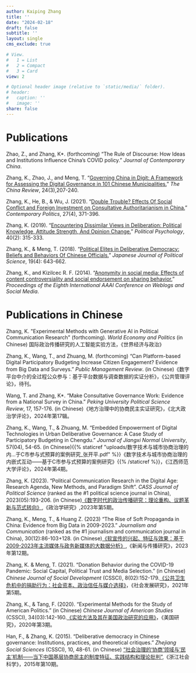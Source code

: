 ```yaml
---
author: Kaiping Zhang
title: ''
date: "2024-02-18"
draft: false
subtitle: ''
layout: single
cms_exclude: true

# View.
#   1 = List
#   2 = Compact
#   3 = Card
view: 2

# Optional header image (relative to `static/media/` folder).
# header:
#   caption: ''
#   image: ''
share: false
---
```

# Publications
Zhao, Z., and Zhang, K*. (forthcoming) “The Rule of Discourse: How Ideas and Institutions Influence China’s COVID policy.” *Journal of Contemporary China*.

Zhang, K., Zhao, J., and Meng, T. “[Governing China in Digit: A Framework for Assessing the Digital Governance in 101 Chinese Municipalities.](https://www.jstor.org/stable/48788934)” *The China Review*, 24(3),207-240. 

Zhang, K., He, B., & Wu, J. (2021). “[Double Trouble? Effects Of Social Conflict and Foreign Investment on Consultative Authoritarianism in China.](https://www.tandfonline.com/doi/full/10.1080/13569775.2021.1884376)” *Contemporary Politics*, 27(4), 371-396.

Zhang, K. (2019). “[Encountering Dissimilar Views in Deliberation: Political Knowledge, Attitude Strength, And Opinion Change.](https://onlinelibrary.wiley.com/doi/10.1111/pops.12514)” *Political Psychology*, 40(2): 315-333.

Zhang, K., & Meng, T. (2018). “[Political Elites in Deliberative Democracy: Beliefs and Behaviors Of Chinese Officials.](https://www.cambridge.org/core/journals/japanese-journal-of-political-science/article/abs/political-elites-in-deliberative-democracy-beliefs-and-behaviors-of-chinese-officials/102C607DF5E46D6536AEF515228130E4)” *Japanese Journal of Political Science*, 19(4): 643-662.

Zhang, K., and Kizilcec R. F. (2014). “[Anonymity in social media: Effects of content controversiality and social endorsement on sharing behavior.](https://ojs.aaai.org/index.php/ICWSM/article/view/14573)” *Proceedings of the Eighth International AAAI Conference on Weblogs and Social Media*. 

# Publications in Chinese

Zhang, K. "Experimental Methods with Generative AI in Political Communication Research" (forthcoming). *World Economy and Politics* (in Chinese) 国际政治传播研究的人工智能实验方法，《世界经济与政治》

Zhang, K., Wang, T., and Zhuang, M. (forthcoming) “Can Platform-based Digital Participatory Budgeting Increase Citizen Engagement? Evidence from Big Data and Surveys.” *Public Management Review*. (in Chinese)《数字平台中介的全过程公众参与：基于平台数据与调查数据的实证分析》，《公共管理评论》，待刊。

Wang, T. and Zhang, K*. “Make Consultative Governance Work: Evidence from a National Survey in China.” *Peking University Political Science Review*, 17, 157-176. (in Chinese)《地方治理中的协商民主实证研究》，《北大政治学评论》，2024年第17辑。

Zhang, K., Wang, T., & Zhuang, M. “Embedded Empowerment of Digital Technologies in Urban Deliberative Governance: A Case Study of Participatory Budgeting in Chengdu.” *Journal of Jiangxi Normal University*, 57(04), 54-65. (in Chinese){{% staticref "uploads/数字技术与城市协商治理的内...于C市参与式预算的案例研究_张开平.pdf" %}}《数字技术与城市协商治理的内嵌式互动——基于C市参与式预算的案例研究》{{% /staticref %}}，《江西师范大学评论》，2024年第4期。

Zhang, K. (2023). “Political Communication Research in the Digital Age: Research Agenda, New Methods, and Paradigm Shift”. *CASS Journal of Political Science* (ranked as the #1 political science journal in China), 2023(05):193-206. (in Chinese)[《数字时代的政治传播研究：理论重构、议题革新与范式转向》](https://www.cnki.net/KCMS/detail/detail.aspx?dbcode=CJFD&dbname=CJFDLAST2023&filename=POLI202305015&uniplatform=OVERSEA&v=rA_XkQqnoptYUgEz_bc3gTz1J7bqkLBEw5ucOGMh2oM_8vvKp66FlbsxumSW6ugn),《政治学研究》,2023年第5期。

Zhang, K., Meng, T., & Huang Z. (2023) “The Rise of Soft Propaganda in China: Evidence from Big Data in 2009-2023.” *Journalism and Communication* (ranked as the #1 journalism and communication journal in China), 30(12):86-103+128. (in Chinese)[《软宣传的兴起、特征与效果：基于2009-2023年主流媒体与政务新媒体的大数据分析》](https://www.cnki.net/KCMS/detail/detail.aspx?dbcode=CJFD&dbname=CJFDAUTO&filename=YANJ202312006&uniplatform=OVERSEA&v=0XKVte6vceRXV-R_JBVOEQF_xpcjAD--BXFpfuo5NIGeJvllTdgbCzsc3L3Jdq5i),《新闻与传播研究》，2023年第12期。

Zhang, K. & Meng, T. (2021). “Donation Behavior during the COVID-19 Pandemic: Social Capital, Political Trust and Media Selection.” (in Chinese) *Chinese Journal of Social Development* (CSSCI), 8(02):152-179.[《公共卫生危机中的捐助行为：社会资本、政治信任与媒介选择》](https://www.dps.tsinghua.edu.cn/info/1114/2369.htm)，《社会发展研究》，2021年第5期。

Zhang, K., & Tang, F. (2020). “Experimental Methods for the Study of American Politics.” (in Chinese) *Chinese Journal of American Studies* (CSSCI), 34(03):142-160.[《实验方法及其在美国政治研究的应用》](https://www.cnki.net/KCMS/detail/detail.aspx?dbcode=CJFD&dbname=CJFDLAST2020&filename=MGYJ202003009&uniplatform=OVERSEA&v=JF7XMrJaucde02Azis4svsYGEE8zleifepPIwPgeNM3VHYh3rpojyI6gBREKSDO4)，《美国研究》，2020年第3期。

Han, F., & Zhang, K. (2015). “Deliberative democracy in Chinese governance: Institutions, practices, and theoretical critiques.” *Zhejiang Social Sciences* (CSSCI), 10, 48-61. (in Chinese) [“社会治理的‘协商’领域与‘民主’机制——当下中国基层协商民主的制度特征、实践结构和理论批判”](https://www.cnki.net/KCMS/detail/detail.aspx?dbcode=CJFD&dbname=CJFDLAST2015&filename=ZJSH201510007&uniplatform=OVERSEA&v=tUT5pvei9UMiMVK73Gqy3CrpU-QVhybGEPdc8XeRit9sQVcvoWEJ15CafK0lSvqt),《浙江社会科学》，2015年第10期。
